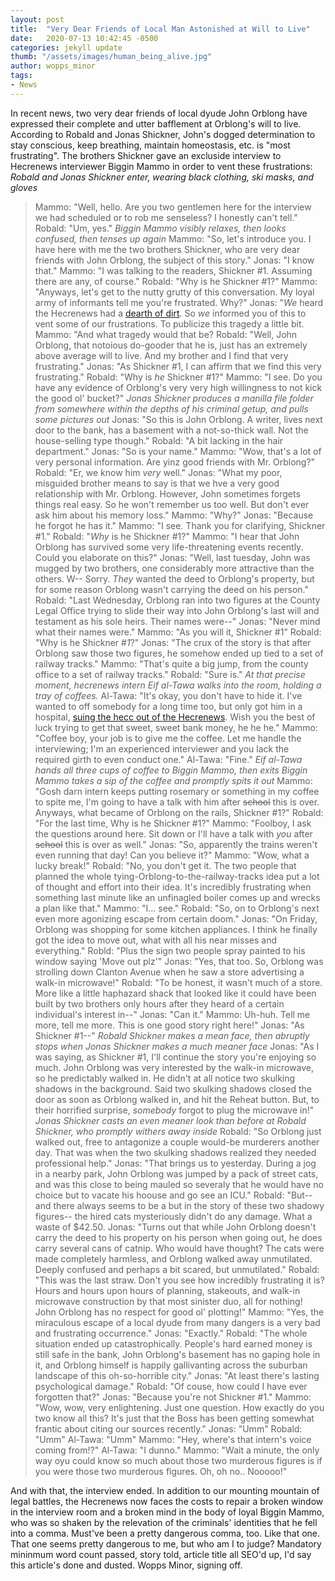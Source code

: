```yaml
---
layout: post
title:  "Very Dear Friends of Local Man Astonished at Will to Live"
date:   2020-07-13 10:42:45 -0500
categories: jekyll update
thumb: "/assets/images/human_being_alive.jpg"
author: wopps_minor
tags:
- News
---
```


In recent news, two very dear friends of local dyude John Orblong have expressed their complete and utter bafflement at Orblong's will to live. According to Robald and Jonas Shickner, John's dogged determination to stay conscious, keep breathing, maintain homeostasis, etc. is "most frustrating". The brothers Shickner gave an excluside interview to Hecrenews interviewer Biggin Mammo in order to vent these frustrations:
*Robald and Jonas Shickner enter, wearing black clothing, ski masks, and gloves*
 > Mammo: "Well, hello. Are you two gentlemen here for the interview we had scheduled or to rob me senseless? I honestly can't tell."
> Robald: "Um, yes."
*Biggin Mammo visibly relaxes, then looks confused, then tenses up again*
> Mammo: "So, let's introduce you. I have here with me the two brothers Shickner, who are very dear friends with John Orblong, the subject of this story."
> Jonas: "I know that."
> Mammo: "I was talking to the readers, Shickner #1. Assuming there are any, of course."
> Robald: "Why is he Shickner #1?"
> Mammo: "Anyways, let's get to the nutty grutty of this conversation. My loyal army of informants tell me you're frustrated. Why?"
> Jonas: "*We* heard the Hecrenews had a [dearth of dirt](https://hecrenews.github.io/jekyll/update/2020/06/01/hecrenews-authors-experiencing-dearth-of-dirt.html). So *we* informed you of this to vent some of our frustrations. To publicize this tragedy a little bit.
> Mammo: "And what tragedy would that be?
> Robald: "Well, John Orblong, that notoious do-gooder that he is, just has an extremely above average will to live. And my brother and I find that very frustrating."
> Jonas: "As Shickner #1, I can affirm that we find this very frustrating."
> Robald: "Why is *he* Shickner #1?"
> Mammo: "I see. Do you have any evidence of Orblong's very very high willingness to not kick the good ol' bucket?"
*Jonas Shickner produces a manilla file folder from somewhere within the depths of his criminal getup, and pulls some pictures out*
> Jonas: "So this is John Orblong. A writer, lives next door to the bank, has a basement with a not-so-thick wall. Not the house-selling type though."
> Robald: "A bit lacking in the hair department."
> Jonas: "So is your name."
> Mammo: "Wow, that's a lot of very personal information. Are yinz good friends with Mr. Orblong?"
> Robald: "Er, we know him *very* well."
> Jonas: "What my poor, misguided brother means to say is that we hve a very good relationship with Mr. Orblong. However, John sometimes forgets things real easy. So he won't remember us too well. But don't ever ask him about his memory loss."
> Mammo: "Why?"
> Jonas: "Because he forgot he has it."
> Mammo: "I see. Thank you for clarifying, Shickner #1."
> Robald: "*Why* is he Shickner #1?"
> Mammo: "I hear that John Orblong has survived some very life-threatening events recently. Could you elaborate on this?"
> Jonas: "Well, last tuesday, John was mugged by two brothers, one considerably more attractive than the others. W-- Sorry. *They* wanted the deed to Orblong's property, but for some reason Orblong wasn't carrying the deed on his person."
> Robald: "Last Wednesday, Orblong ran into two figures at the County Legal Office trying to slide their way into John Orblong's last will and testament as his sole heirs. Their names were--"
> Jonas: "Never mind what their names were."
> Mammo: "As you will it, Shickner #1"
> Robald: "Why is he Shickner #*1*?"
> Jonas: "The crux of the story is that after Orblong saw those two figures, he somehow ended up tied to a set of railway tracks."
> Mammo: "That's quite a big jump, from the county office to a set of railway tracks."
> Robald: "Sure is."
*At that precise moment, hecrenews intern Eif al-Tawa walks into the room, holding a tray of coffees.*
> Al-Tawa: "It's okay, you don't have to hide it. I've wanted to off somebody for a long time too, but only got him in a hospital, [suing the hecc out of the Hecrenews](https://hecrenews.github.io/jekyll/update/2020/06/20/writing-in-all-caps-found-to-be-more-persuasive.html). Wish you the best of luck trying to get that sweet, sweet bank money, he he he."
> Mammo: "Coffee boy, your job is to give me the coffee. Let me handle the interviewing; I'm an experienced interviewer and you lack the required girth to even conduct one."
> Al-Tawa: "Fine."
*Eif al-Tawa hands all three cups of coffee to Biggin Mammo, then exits*
*Biggin Mammo takes a sip of the coffee and promptly spits it out*
> Mammo: "Gosh darn intern keeps putting rosemary or something in my coffee to spite me, I'm going to have a talk with him after ~~school~~ this is over. Anyways, what became of Orblong on the rails, Shickner #1?"
> Robald: "For the last time, Why is he Shickner #1?"
> Mammo: "Foolboy, I ask the questions around here. Sit down or I'll have a talk with *you* after ~~school~~ this is over as well."
> Jonas: "So, apparently the trains weren't even running that day! Can you believe it?"
> Mammo: "Wow, what a lucky break!"
> Robald: "No, you don't get it. The two people that planned the whole tying-Orblong-to-the-railway-tracks idea put a lot of thought and effort into their idea. It's incredibly frustrating when something last minute like an unfinagled boiler comes up and wrecks a plan like that."
> Mammo: "I... see."
> Robald: "So, on to Orblong's next even more agonizing escape from certain doom."
> Jonas: "On Friday, Orblong was shopping for some kitchen appliances. I think he finally got the idea to move out, what with all his near misses and everything."
> Robld: "Plus the sign two people spray painted to his window saying 'Move out plz'"
> Jonas: "Yes, that too. So, Orblong was strolling down Clanton Avenue when he saw a store advertising a walk-in microwave!"
> Robald: "To be honest, it wasn't much of a store. More like a little haphazard shack that looked like it could have been built by two brothers only hours after they heard of a certain individual's interest in--"
> Jonas: "Can it."
> Mammo: Uh-huh. Tell me more, tell me more. This is one good story right here!"
> Jonas: "As Shickner #1--"
*Robald Shickner makes a mean face, then abruptly stops when Jonas Shickner makes a much meaner face*
> Jonas: "As I was saying, as Shickner #1, I'll continue the story you're enjoying so much. John Orblong was very interested by the walk-in microwave, so he predictably walked in. He didn't at all notice two skulking shadows in the background. Said two skulking shadows closed the door as soon as Orblong walked in, and hit the Reheat button. But, to their horrified surprise, *somebody* forgot to plug the microwave in!"
*Jonas Shickner casts an even meaner look than before at Robald Shickner, who promptly withers away inside*
> Robald: "So Orblong just walked out, free to antagonize a couple would-be murderers another day. That was when the two skulking shadows realized they needed professional help."
> Jonas: "That brings us to yesterday. During a jog in a nearby park, John Orblong was jumped by a pack of street cats, and was this close to being mauled so severaly that he would have no choice but to vacate his hoouse and go see an ICU."
> Robald: "But-- and there always seems to be a but in the story of these two shadowy figures-- the hired cats mysteriously didn't do any damage. What a waste of $42.50.
> Jonas: "Turns out that while John Orblong doesn't carry the deed to his property on his person when going out, he does carry several cans of catnip. Who would have thought? The cats were made completely harmless, and Orblong walked away unmutilated. Deeply confused and perhaps a bit scared, but unmutilated."
> Robald: "This was the last straw. Don't you see how incredibly frustrating it is? Hours and hours upon hours of planning, stakeouts, and walk-in microwave construction by that most sinister duo, all for nothing! John Orblong has no respect for good ol' plotting!"
> Mammo: "Yes, the miraculous escape of a local dyude from many dangers is a very bad and frustrating occurrence."
> Jonas: "Exactly."
> Robald: "The whole situation ended up catastrophically. People's hard earned money is still safe in the bank, John Orblong's basement has no gaping hole in it, and Orblong himself is happily gallivanting across the suburban landscape of this oh-so-horrible city."
> Jonas: "At least there's lasting psychological damage."
> Robald: "Of couse, how could I have ever forgotten that?"
> Jonas: "Because you're not Shickner #1."
> Mammo: "Wow, wow, very enlightening. Just one question. How exactly do you two know all this? It's just that the Boss has been getting somewhat frantic about citing our sources recently."
> Jonas: "Umm"
> Robald: "Umm"
> Al-Tawa: "Umm"
> Mammo: "Hey, where's that intern's voice coming from!?"
> Al-Tawa: "I dunno."
> Mammo: "Wait a minute, the only way oyu could know so much about those two murderous figures is if you were those two murderous figures. Oh, oh no.. Nooooo!"

And with that, the interview ended. In addition to our mounting mountain of legal battles, the Hecrenews now faces the costs to repair a broken window in the interview room and a broken mind in the body of loyal Biggin Mammo, who was so shaken by the relevation of the criminals' identities that he fell into a comma. Must've been a pretty dangerous comma, too. Like that one. That one seems pretty dangerous to me, but who am I to judge? Mandatory mininmum word count passed, story told, article title all SEO'd up, I'd say this article's done and dusted. Wopps Minor, signing off.

